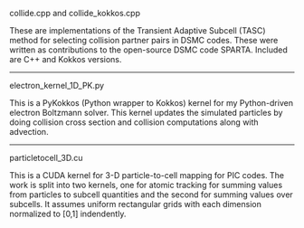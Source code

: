 
collide.cpp and collide_kokkos.cpp

These are implementations of the Transient Adaptive Subcell (TASC) method for selecting collision partner pairs in DSMC codes. 
These were written as contributions to the open-source DSMC code SPARTA. Included are C++ and Kokkos versions.

__________________________________

electron_kernel_1D_PK.py

This is a PyKokkos (Python wrapper to Kokkos) kernel for my Python-driven electron Boltzmann solver.
This kernel updates the simulated particles by doing collision cross section and collision computations along with advection.

__________________________________

particletocell_3D.cu

This is a CUDA kernel for 3-D particle-to-cell mapping for PIC codes. 
The work is split into two kernels, one for atomic tracking for summing values from particles to subcell quantities and the second for summing values over subcells.
It assumes uniform rectangular grids with each dimension normalized to [0,1] indendently.
